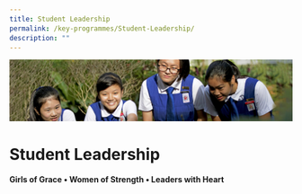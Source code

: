```yaml
---
title: Student Leadership
permalink: /key-programmes/Student-Leadership/
description: ""
---
```

![](/images/Learning-@-St-Nicks_v2.jpg)


Student Leadership
==================


<b>Girls of Grace • Women of Strength • Leaders with Heart</b>